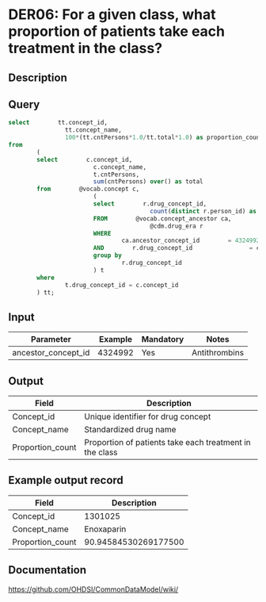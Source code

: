 <!---
Group:drug era
Name:DER06 For a given class, what proportion of patients take each treatment in the class?
Author:Patrick Ryan
CDM Version: 5.3
-->

# DER06: For a given class, what proportion of patients take each treatment in the class?

## Description
## Query
```sql
select        tt.concept_id,
                tt.concept_name,
                100*(tt.cntPersons*1.0/tt.total*1.0) as proportion_count
from
        (
        select        c.concept_id,
                        c.concept_name,
                        t.cntPersons,
                        sum(cntPersons) over() as total
        from        @vocab.concept c,
                        (
                        select        r.drug_concept_id,
                                        count(distinct r.person_id) as cntPersons
                        FROM        @vocab.concept_ancestor ca,
                                        @cdm.drug_era r
                        WHERE
                                ca.ancestor_concept_id        = 4324992
                        AND        r.drug_concept_id                = ca.descendant_concept_id
                        group by
                                r.drug_concept_id
                        ) t
        where
                t.drug_concept_id = c.concept_id
        ) tt;
```

## Input

|  Parameter |  Example |  Mandatory |  Notes |
| --- | --- | --- | --- |
| ancestor_concept_id | 4324992 | Yes | Antithrombins |

## Output

|  Field |  Description |
| --- | --- |
| Concept_id | Unique identifier for drug concept |
| Concept_name | Standardized drug name |
| Proportion_count | Proportion of patients take each treatment in the class |

## Example output record

|  Field |  Description |
| --- | --- |
| Concept_id | 1301025 |
| Concept_name | Enoxaparin |
| Proportion_count | 90.94584530269177500 |



## Documentation
https://github.com/OHDSI/CommonDataModel/wiki/
